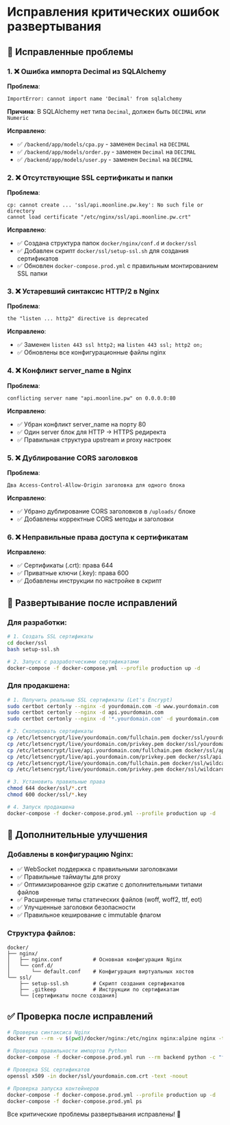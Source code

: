 # Исправления критических ошибок развертывания

## 🔧 Исправленные проблемы

### 1. ❌ Ошибка импорта Decimal из SQLAlchemy

**Проблема**: 
```
ImportError: cannot import name 'Decimal' from sqlalchemy
```

**Причина**: В SQLAlchemy нет типа `Decimal`, должен быть `DECIMAL` или `Numeric`

**Исправлено**:
- ✅ `/backend/app/models/cpa.py` - заменен `Decimal` на `DECIMAL`
- ✅ `/backend/app/models/order.py` - заменен `Decimal` на `DECIMAL` 
- ✅ `/backend/app/models/user.py` - заменен `Decimal` на `DECIMAL`

### 2. ❌ Отсутствующие SSL сертификаты и папки

**Проблема**:
```
cp: cannot create ... 'ssl/api.moonline.pw.key': No such file or directory
cannot load certificate "/etc/nginx/ssl/api.moonline.pw.crt"
```

**Исправлено**:
- ✅ Создана структура папок `docker/nginx/conf.d` и `docker/ssl`
- ✅ Добавлен скрипт `docker/ssl/setup-ssl.sh` для создания сертификатов
- ✅ Обновлен `docker-compose.prod.yml` с правильным монтированием SSL папки

### 3. ❌ Устаревший синтаксис HTTP/2 в Nginx

**Проблема**:
```
the "listen ... http2" directive is deprecated
```

**Исправлено**:
- ✅ Заменен `listen 443 ssl http2;` на `listen 443 ssl; http2 on;`
- ✅ Обновлены все конфигурационные файлы nginx

### 4. ❌ Конфликт server_name в Nginx

**Проблема**:
```
conflicting server name "api.moonline.pw" on 0.0.0.0:80
```

**Исправлено**:
- ✅ Убран конфликт server_name на порту 80
- ✅ Один server блок для HTTP → HTTPS редиректа
- ✅ Правильная структура upstream и proxy настроек

### 5. ❌ Дублирование CORS заголовков

**Проблема**: 
```
Два Access-Control-Allow-Origin заголовка для одного блока
```

**Исправлено**:
- ✅ Убрано дублирование CORS заголовков в `/uploads/` блоке
- ✅ Добавлены корректные CORS методы и заголовки

### 6. ❌ Неправильные права доступа к сертификатам

**Исправлено**:
- ✅ Сертификаты (.crt): права 644
- ✅ Приватные ключи (.key): права 600
- ✅ Добавлены инструкции по настройке в скрипт

## 🚀 Развертывание после исправлений

### Для разработки:

```bash
# 1. Создать SSL сертификаты
cd docker/ssl
bash setup-ssl.sh

# 2. Запуск с разработческими сертификатами
docker-compose -f docker-compose.yml --profile production up -d
```

### Для продакшена:

```bash
# 1. Получить реальные SSL сертификаты (Let's Encrypt)
sudo certbot certonly --nginx -d yourdomain.com -d www.yourdomain.com
sudo certbot certonly --nginx -d api.yourdomain.com
sudo certbot certonly --nginx -d '*.yourdomain.com' -d yourdomain.com

# 2. Скопировать сертификаты
cp /etc/letsencrypt/live/yourdomain.com/fullchain.pem docker/ssl/yourdomain.com.crt
cp /etc/letsencrypt/live/yourdomain.com/privkey.pem docker/ssl/yourdomain.com.key
cp /etc/letsencrypt/live/api.yourdomain.com/fullchain.pem docker/ssl/api.yourdomain.com.crt
cp /etc/letsencrypt/live/api.yourdomain.com/privkey.pem docker/ssl/api.yourdomain.com.key
cp /etc/letsencrypt/live/yourdomain.com/fullchain.pem docker/ssl/wildcard.yourdomain.com.crt
cp /etc/letsencrypt/live/yourdomain.com/privkey.pem docker/ssl/wildcard.yourdomain.com.key

# 3. Установить правильные права
chmod 644 docker/ssl/*.crt
chmod 600 docker/ssl/*.key

# 4. Запуск продакшена
docker-compose -f docker-compose.prod.yml --profile production up -d
```

## 📝 Дополнительные улучшения

### Добавлены в конфигурацию Nginx:
- ✅ WebSocket поддержка с правильными заголовками
- ✅ Правильные таймауты для proxy
- ✅ Оптимизированное gzip сжатие с дополнительными типами файлов
- ✅ Расширенные типы статических файлов (woff, woff2, ttf, eot)
- ✅ Улучшенные заголовки безопасности
- ✅ Правильное кеширование с immutable флагом

### Структура файлов:
```
docker/
├── nginx/
│   ├── nginx.conf          # Основная конфигурация Nginx
│   └── conf.d/
│       └── default.conf    # Конфигурация виртуальных хостов
└── ssl/
    ├── setup-ssl.sh        # Скрипт создания сертификатов
    ├── .gitkeep            # Инструкции по сертификатам
    └── [сертификаты после создания]
```

## ✅ Проверка после исправлений

```bash
# Проверка синтаксиса Nginx
docker run --rm -v $(pwd)/docker/nginx:/etc/nginx nginx:alpine nginx -t

# Проверка правильности импортов Python
docker-compose -f docker-compose.prod.yml run --rm backend python -c "from app.models.cpa import CPAProgram; print('✅ Models import OK')"

# Проверка SSL сертификатов
openssl x509 -in docker/ssl/yourdomain.com.crt -text -noout

# Проверка запуска контейнеров
docker-compose -f docker-compose.prod.yml --profile production up -d
docker-compose -f docker-compose.prod.yml ps
```

Все критические проблемы развертывания исправлены! 🎉